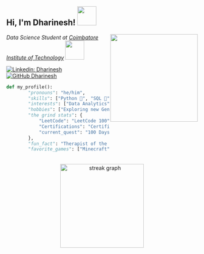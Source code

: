 <h2> Hi, I'm Dharinesh! <img src="https://media.giphy.com/media/Cmr1OMJ2FN0B2/giphy.gif?cid=790b7611rl0140fglx70yp7taohqt7n21e2ksyc3s4nlth00&ep=v1_gifs_search&rid=giphy.gif&ct=g" width="50"></h2>
<img align='right' src="https://media.giphy.com/media/ieyl9zmCjO4b4t6qoY/giphy.gif" width="230">
<p><em>Data Science Student at <a href="https://www.cit.edu.in/">Coimbatore Institute of Technology</a>
<img src="https://media.giphy.com/media/v1.Y2lkPTc5MGI3NjExOW1jMnF2a3o4OGZmZjFicXIwYW56cWN0am45MmxvaDZzbHpvenljbSZlcD12MV9pbnRlcm5hbF9naWZfYnlfaWQmY3Q9Zw/RpUbhWwuoiCA5q0Gkv/giphy.gif" width="50">
</em></p>

[![Linkedin: Dharinesh](https://img.shields.io/badge/-Dharinesh-blue?style=flat-square&logo=Linkedin&logoColor=white&link=https://www.linkedin.com/in/thaianebraga/)](https://www.linkedin.com/in/dharinesh/)
[![GitHub Dharinesh](https://img.shields.io/github/followers/Dharinesh?label=follow&style=social)](https://github.com/Dharinesh)


```python
def my_profile():
        "pronouns": "he/him",
        "skills": ["Python 🐍", "SQL 💾", "R 📊"],
        "interests": ["Data Analytics", "Machine Learning", "Databases"],
        "hobbies": ["Exploring new Generative AI and tools", "Gaming with the homies", "Cars"],
        "the grind stats": {
            "LeetCode": "LeetCode 100",
            "Certifications": "Certified in IBM Data Science Professional 🌟",
            "current_quest": "100 Days Power BI",
        },
        "fun_fact": "Therapist of the friend group",
        "favorite_games": ["Minecraft", "Valorant", "Fortnite Creative"],
```

<br>

<div align="center">
  <img src="https://streak-stats.demolab.com?user=Dharinesh&locale=en&mode=daily&theme=dark&hide_border=false&border_radius=5&order=3" height="220" alt="streak graph"  />
</div>

